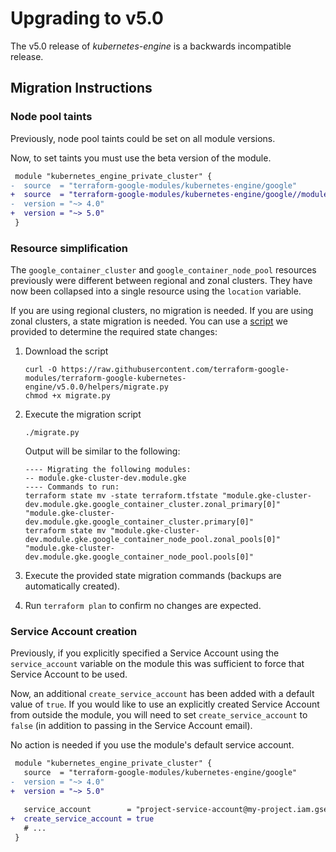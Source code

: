 # Upgrading to v5.0

The v5.0 release of *kubernetes-engine* is a backwards incompatible
release.

## Migration Instructions

### Node pool taints
Previously, node pool taints could be set on all module versions.

Now, to set taints you must use the beta version of the module.

```diff
 module "kubernetes_engine_private_cluster" {
-  source  = "terraform-google-modules/kubernetes-engine/google"
+  source  = "terraform-google-modules/kubernetes-engine/google//modules/beta-public-cluster"
-  version = "~> 4.0"
+  version = "~> 5.0"
 }
```

### Resource simplification
The `google_container_cluster` and `google_container_node_pool` resources previously were different between regional and zonal clusters. They have now been collapsed into a single resource using the `location` variable.

If you are using regional clusters, no migration is needed. If you are using zonal clusters, a state migration is needed. You can use a [script](../helpers/migrate.py) we provided to determine the required state changes:

1. Download the script

    ```
    curl -O https://raw.githubusercontent.com/terraform-google-modules/terraform-google-kubernetes-engine/v5.0.0/helpers/migrate.py
    chmod +x migrate.py
    ```

2. Execute the migration script

    ```
    ./migrate.py
    ```

    Output will be similar to the following:
    ```
    ---- Migrating the following modules:
    -- module.gke-cluster-dev.module.gke
    ---- Commands to run:
    terraform state mv -state terraform.tfstate "module.gke-cluster-dev.module.gke.google_container_cluster.zonal_primary[0]" "module.gke-cluster-dev.module.gke.google_container_cluster.primary[0]"
    terraform state mv "module.gke-cluster-dev.module.gke.google_container_node_pool.zonal_pools[0]" "module.gke-cluster-dev.module.gke.google_container_node_pool.pools[0]"
    ```

3. Execute the provided state migration commands (backups are automatically created).

4. Run `terraform plan` to confirm no changes are expected.

### Service Account creation

Previously, if you explicitly specified a Service Account using the `service_account` variable on the module this was sufficient to force that Service Account to be used.

Now, an additional `create_service_account` has been added with a default value of `true`. If you would like to use an explicitly created Service Account from outside the module, you will need to set `create_service_account` to `false` (in addition to passing in the Service Account email).

No action is needed if you use the module's default service account.

```diff
 module "kubernetes_engine_private_cluster" {
   source  = "terraform-google-modules/kubernetes-engine/google"
-  version = "~> 4.0"
+  version = "~> 5.0"

   service_account        = "project-service-account@my-project.iam.gserviceaccount.com"
+  create_service_account = true
   # ...
 }
```
